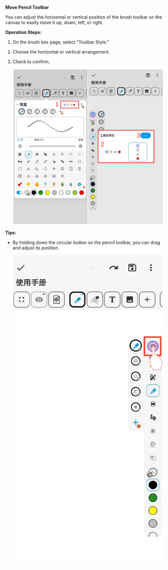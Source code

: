 **Move Pencil Toolbar**

You can adjust the horizontal or vertical position of the brush toolbar on the canvas to easily move it up, down, left, or right.

**Operation Steps:**

1. On the brush box page, select "Toolbar Style."

2. Choose the horizontal or vertical arrangement.

3. Check to confirm.

   ![Toolbar Style](imgs/move_pencil_toolbar.png)

**Tips:**

- By holding down the circular button on the pencil toolbar, you can drag and adjust its position.

  ![Drag Toolbar](imgs/move_pencil_toolbar2.png)